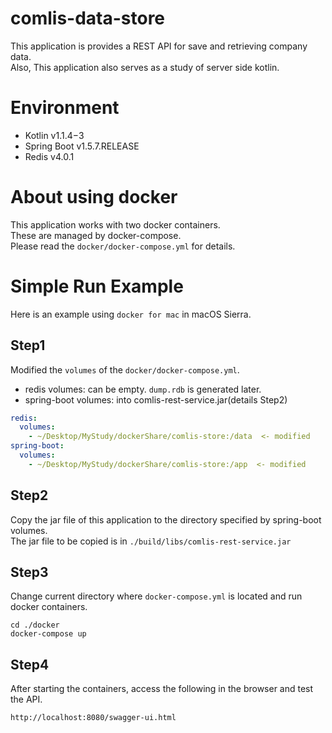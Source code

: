 # comlis-data-store
This application is provides a REST API for save and retrieving company data.  
Also, This application also serves as a study of server side kotlin.

# Environment
- Kotlin v1.1.4−3
- Spring Boot v1.5.7.RELEASE
- Redis v4.0.1

# About using docker
This application works with two docker containers.  
These are managed by docker-compose.  
Please read the `docker/docker-compose.yml` for details.

# Simple Run Example
Here is an example using `docker for mac` in macOS Sierra.

## Step1
Modified the `volumes` of the `docker/docker-compose.yml`.
  - redis volumes: can be empty. `dump.rdb` is generated later.
  - spring-boot volumes: into comlis-rest-service.jar(details Step2)
```docker-compose.yml
redis:
  volumes:
    - ~/Desktop/MyStudy/dockerShare/comlis-store:/data  <- modified
spring-boot:
  volumes:
    - ~/Desktop/MyStudy/dockerShare/comlis-store:/app  <- modified
```

## Step2
Copy the jar file of this application to the directory specified by spring-boot volumes.  
The jar file to be copied is in `./build/libs/comlis-rest-service.jar`

## Step3
Change current directory where `docker-compose.yml` is located and run docker containers.
```command
cd ./docker
docker-compose up
```

## Step4
After starting the containers, access the following in the browser and test the API.
```url
http://localhost:8080/swagger-ui.html
```
